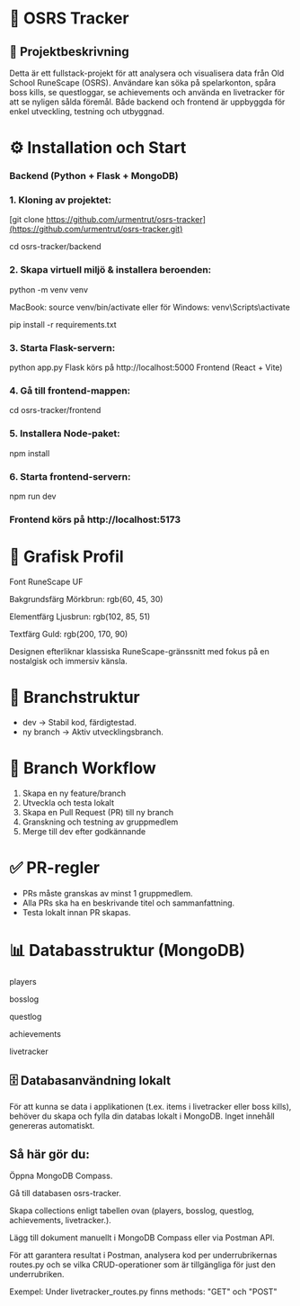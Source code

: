 # 🐙 OSRS Tracker
## 📌 Projektbeskrivning

Detta är ett fullstack-projekt för att analysera och visualisera data från Old School RuneScape (OSRS). Användare kan söka på spelarkonton, spåra boss kills, se questloggar, se achievements och använda en livetracker för att se nyligen sålda föremål. Både backend och frontend är uppbyggda för enkel utveckling, testning och utbyggnad.

# ⚙️ Installation och Start

### Backend (Python + Flask + MongoDB)
### 1. Kloning av projektet:
[git clone https://github.com/urmentrut/osrs-tracker](https://github.com/urmentrut/osrs-tracker.git)

cd osrs-tracker/backend

### 2. Skapa virtuell miljö & installera beroenden:

python -m venv venv

MacBook: source venv/bin/activate eller för Windows: venv\Scripts\activate

pip install -r requirements.txt

### 3. Starta Flask-servern:
python app.py
Flask körs på http://localhost:5000
Frontend (React + Vite)
### 4. Gå till frontend-mappen:
cd osrs-tracker/frontend
### 5. Installera Node-paket:
npm install
### 6. Starta frontend-servern:
npm run dev
### Frontend körs på http://localhost:5173

# 🎨 Grafisk Profil


Font RuneScape UF

Bakgrundsfärg Mörkbrun: rgb(60, 45, 30)

Elementfärg Ljusbrun: rgb(102, 85, 51)

Textfärg Guld: rgb(200, 170, 90)

Designen efterliknar klassiska RuneScape-gränssnitt med fokus på en nostalgisk och immersiv känsla.

# 🌿 Branchstruktur

* dev → Stabil kod, färdigtestad.
* ny branch → Aktiv utvecklingsbranch.

# 🔄 Branch Workflow

1. Skapa en ny feature/branch
2. Utveckla och testa lokalt
3. Skapa en Pull Request (PR) till ny branch
4. Granskning och testning av gruppmedlem
5. Merge till dev efter godkännande

# ✅ PR-regler

* PRs måste granskas av minst 1 gruppmedlem.
* Alla PRs ska ha en beskrivande titel och sammanfattning.
* Testa lokalt innan PR skapas.

# 📊 Databasstruktur (MongoDB)

players

bosslog

questlog

achievements

livetracker

## 🗄️ Databasanvändning lokalt

För att kunna se data i applikationen (t.ex. items i livetracker eller boss kills), behöver du skapa och fylla din databas lokalt i MongoDB. Inget innehåll genereras automatiskt.

## Så här gör du:



Öppna MongoDB Compass.

Gå till databasen osrs-tracker.

Skapa collections enligt tabellen ovan (players, bosslog, questlog, achievements, livetracker.).

Lägg till dokument manuellt i MongoDB Compass eller via Postman API.

För att garantera resultat i Postman, analysera kod per underrubrikernas routes.py och se vilka CRUD-operationer som är tillgängliga för just den underrubriken.

Exempel: Under livetracker_routes.py finns methods: "GET" och "POST"
